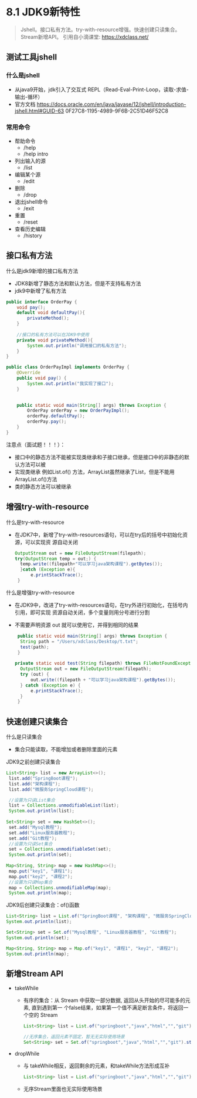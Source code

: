 # 8.1 JDK9新特性
> Jshell。接口私有方法。try-with-resource增强。快速创建只读集合。Stream新增API。
>引用自小滴课堂: https://xdclass.net/



## 测试⼯具jshell

### 什么是jshell 

- 从java9开始，jdk引⼊了交互式 REPL（Read-Eval-Print-Loop，读取-求值-输出-循环） 
- 官⽅⽂档 https://docs.oracle.com/en/java/javase/12/jshell/introduction-jshell.html#GUID-63 0F27C8-1195-4989-9F6B-2C51D46F52C8

### 常⽤命令

- 帮助命令
  - /help 
  - /help intro
- 列出输⼊的源
  - /list
- 编辑某个源
  - /edit
- 删除
  - /drop
- 退出jshell命令
  - /exit
- 重置
  - /reset
- 查看历史编辑
  - /history



## 接⼝私有⽅法

什么是jdk9新增的接⼝私有⽅法

- JDK8新增了静态⽅法和默认⽅法，但是不⽀持私有⽅法 
- jdk9中新增了私有⽅法

```java
public interface OrderPay {
 	void pay();
 	default void defaultPay(){
 		privateMethod();
 	}
 	
    //接⼝的私有⽅法可以在JDK9中使⽤
 	private void privateMethod(){
 		System.out.println("调⽤接⼝的私有⽅法");
 	}
}

public class OrderPayImpl implements OrderPay {
 	@Override
 	public void pay() {
 		System.out.println("我实现了接⼝");
 	}

 
	public static void main(String[] args) throws Exception {
 		OrderPay orderPay = new OrderPayImpl();
 		orderPay.defaultPay();
 		orderPay.pay();
 	}
}
```

注意点（⾯试题！！！）：

- 接⼝中的静态⽅法不能被实现类继承和⼦接⼝继承，但是接⼝中的⾮静态的默认⽅法可以被 
- 实现类继承 例如List.of() ⽅法，ArrayList虽然继承了List，但是不能⽤ArrayList.of()⽅法 
- 类的静态⽅法可以被继承



## 增强try-with-resource

什么是try-with-resource

- 在JDK7中，新增了try-with-resources语句，可以在try后的括号中初始化资源，可以实现资 源⾃动关闭

  ```java
  OutputStream out = new FileOutputStream(filepath);
  try(OutputStream temp = out;) {
   	temp.write((filepath+"可以学习java架构课程").getBytes());
   	}catch (Exception e){
   		e.printStackTrace();
   }
  ```

什么是增强try-with-resource

- 在JDK9中，改进了try-with-resources语句，在try外进⾏初始化，在括号内引⽤，即可实现 资源⾃动关闭，多个变量则⽤分号进⾏分割

- 不需要声明资源 out 就可以使⽤它，并得到相同的结果

  ```java
   public static void main(String[] args) throws Exception {
   	String path = "/Users/xdclass/Desktop/t.txt";
   	test(path);
   }
   
  private static void test(String filepath) throws FileNotFoundException {
   	OutputStream out = new FileOutputStream(filepath);
   	try (out) {
   		out.write((filepath + "可以学习java架构课程").getBytes());
   	} catch (Exception e) {
   		e.printStackTrace();
   	}
   }
  ```

  

## 快速创建只读集合

什么是只读集合

- 集合只能读取，不能增加或者删除⾥⾯的元素

JDK9之前创建只读集合

```java
List<String> list = new ArrayList<>();
 list.add("SpringBoot课程");
 list.add("架构课程");
 list.add("微服务SpringCloud课程");

 //设置为只读List集合
 list = Collections.unmodifiableList(list);
 System.out.println(list);
 
Set<String> set = new HashSet<>();
 set.add("Mysql教程");
 set.add("Linux服务器教程");
 set.add("Git教程");
 //设置为只读Set集合
 set = Collections.unmodifiableSet(set);
 System.out.println(set);
 
Map<String, String> map = new HashMap<>();
 map.put("key1", "课程1");
 map.put("key2", "课程2");
 //设置为只读Map集合
 map = Collections.unmodifiableMap(map);
 System.out.println(map);
```

JDK9后创建只读集合：of()函数

```java
List<String> list = List.of("SpringBoot课程", "架构课程", "微服务SpringCloud课程");
System.out.println(list);

Set<String> set = Set.of("Mysql教程", "Linux服务器教程", "Git教程");
System.out.println(set);

Map<String, String> map = Map.of("key1", "课程1", "key2", "课程2");
System.out.println(map);
```



## 新增Stream API

- takeWhile

  - 有序的集合：从 Stream 中获取⼀部分数据, 返回从头开始的尽可能多的元素, 直到遇到第⼀ 个false结果，如果第⼀个值不满⾜断⾔条件，将返回⼀个空的 Stream

    ```java
    List<String> list = List.of("springboot","java","html","","git").stream().takeWhile(obj- >!obj.isEmpty()).collect(Collectors.toList());
    
    //⽆序集合，返回元素不固定，暂⽆⽆实际使⽤场景
    Set<String> set = Set.of("springboot","java","html","","git").stream().takeWhile(obj- >!obj.isEmpty()).collect(Collectors.toList())
    ```

- dropWhile

  - 与 takeWhile相反，返回剩余的元素，和takeWhile⽅法形成互补

    ```java
    List<String> list = List.of("springboot","java","html","","git").stream().dropWhile(obj- >!obj.isEmpty()).collect(Collectors.toList());
    ```

  - ⽆序Stream⾥⾯也⽆实际使⽤场景






